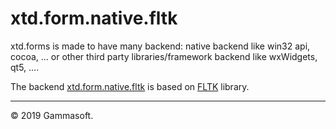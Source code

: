 
# xtd.form.native.fltk

xtd.forms is made to have many backend: native backend like win32 api, cocoa, ... or other third party libraries/framework backend like wxWidgets, qt5, ....

The backend [xtd.form.native.fltk](.) is based on [FLTK](https://www.fltk.org) library.

______________________________________________________________________________________________

© 2019 Gammasoft.
